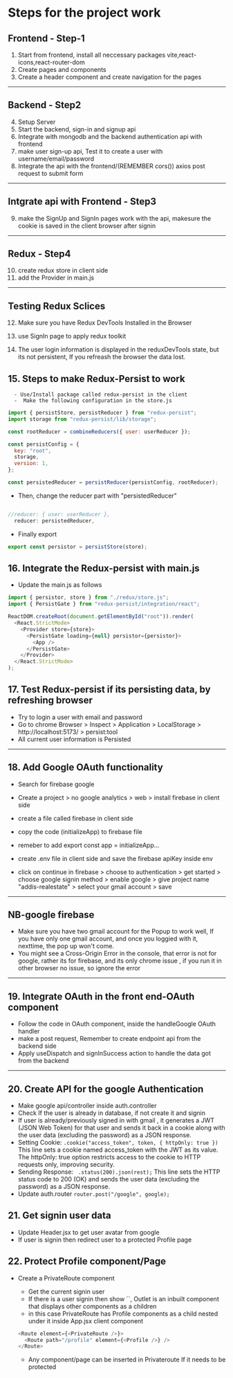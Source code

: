 # Steps for the project work

## Frontend - Step-1

1. Start from frontend, install all neccessary packages vite,react-icons,react-router-dom
2. Create pages and components
3. Create a header component
   and create navigation for the pages

---

## Backend - Step2

4. Setup Server
5. Start the backend, sign-in and signup api
6. Integrate with mongodb and the backend authentication api with frontend
7. make user sign-up api, Test it to create a user with username/email/password
8. Integrate the api with the frontend/(REMEMBER cors()) axios post request to submit form

---

## Intgrate api with Frontend - Step3

9. make the SignUp and SignIn pages work with the api, makesure the cookie is saved in the client browser after signin

---

## Redux - Step4

10. create redux store in client side
11. add the Provider in main.js

---

## Testing Redux Sclices

12. Make sure you have Redux DevTools Installed in the Browser

13. use SignIn page to apply redux toolkit
14. The user login information is displayed in the reduxDevTools state, but its not persistent, If you refreash the browser the data lost.

## 15. Steps to make Redux-Persist to work

      - Use/Install package called redux-persist in the client
      -  Make the following configuration in the store.js

```js
import { persistStore, persistReducer } from "redux-persist";
import storage from "redux-persist/lib/storage";

const rootReducer = combineReducers({ user: userReducer });

const persistConfig = {
  key: "root",
  storage,
  version: 1,
};

const persistedReducer = persistReducer(persistConfig, rootReducer);
```

- Then, change the reducer part with "persistedReducer"

```js

//reducer: { user: userReducer },
  reducer: persistedReducer,

```

- Finally export

```js
export const persistor = persistStore(store);
```

## 16. Integrate the Redux-persist with main.js

- Update the main.js as follows

```js
import { persistor, store } from "./redux/store.js";
import { PersistGate } from "redux-persist/integration/react";

ReactDOM.createRoot(document.getElementById("root")).render(
  <React.StrictMode>
    <Provider store={store}>
      <PersistGate loading={null} persistor={persistor}>
        <App />
      </PersistGate>
    </Provider>
  </React.StrictMode>
);
```

## 17. Test Redux-persist if its persisting data, by refreshing browser

- Try to login a user with email and password
- Go to chrome Browser > Inspect > Application > LocalStorage > http://localhost:5173/ > persist:tool
- All current user information is Persisted

---

## 18. Add Google OAuth functionality

- Search for firebase google
- Create a project > no google analytics > web > install firebase in client side

- create a file called firebase in client side
- copy the code (initializeApp) to firebase file
- remeber to add export const app = initializeApp...
- create .env file in client side and save the firebase apiKey inside env
- click on continue in firebase > choose to authentication > get started > choose google signin method > enable google > give project name "addis-realestate" > select your gmail account > save

---

## NB-google firebase

- Make sure you have two gmail account for the Popup to work well, If you have only one gmail account, and once you loggied with it, nexttime, the pop up won't come.
- You might see a Cross-Origin Error in the console, that error is not for google, rather its for firebase, and its only chrome issue , if you run it in other browser no issue, so ignore the error

---

## 19. Integrate OAuth in the front end-OAuth component

- Follow the code in OAuth component, inside the handleGoogle OAuth handler
- make a post request, Remember to create endpoint api from the backend side
- Apply useDispatch and signInSuccess action to handle the data got from the backend

---

## 20. Create API for the google Authentication

- Make google api/controller inside auth.controller
- Check If the user is already in database, if not create it and signin
- If user is already/previously signed in with gmail , it generates a JWT (JSON Web Token) for that user and sends it back in a cookie along with the user data (excluding the password) as a JSON response.
- Setting Cookie: `.cookie("access_token", token, { httpOnly: true })`
  This line sets a cookie named access_token with the JWT as its value. The httpOnly: true option restricts access to the cookie to HTTP requests only, improving security.
- Sending Response: ` .status(200).json(rest);`
  This line sets the HTTP status code to 200 (OK) and sends the user data (excluding the password) as a JSON response.
- Update auth.router `router.post("/google", google);`

## 21. Get signin user data

- Update Header.jsx to get user avatar from google
- If user is signin then redirect user to a protected Profile page

## 22. Protect Profile component/Page

- Create a PrivateRoute component

  - Get the current signin user
  - If there is a user signin then show ``<Outlet />, Outlet is an inbuilt component
    that displays other components as a children
  - in this case PrivateRoute has Profile components as a child nested under it inside App.jsx client component

  ```js
  <Route element={<PrivateRoute />}>
    <Route path="/profile" element={<Profile />} />
  </Route>
  ```

  - Any component/page can be inserted in Privateroute If it needs to be protected
